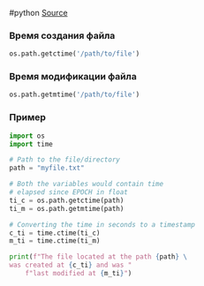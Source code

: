 #python 
[Source](https://www.geeksforgeeks.org/how-to-get-file-creation-and-modification-date-or-time-in-python/)
### Время создания файла
```python
os.path.getctime('/path/to/file')
```
### Время модификации файла
```python
os.path.getmtime('/path/to/file')
```
### Пример
```python
import os
import time

# Path to the file/directory
path = "myfile.txt"

# Both the variables would contain time
# elapsed since EPOCH in float
ti_c = os.path.getctime(path)
ti_m = os.path.getmtime(path)

# Converting the time in seconds to a timestamp
c_ti = time.ctime(ti_c)
m_ti = time.ctime(ti_m)

print(f"The file located at the path {path} \
was created at {c_ti} and was "
	f"last modified at {m_ti}")

```